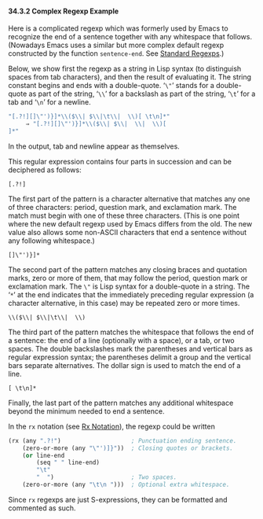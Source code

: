 

#### 34.3.2 Complex Regexp Example

Here is a complicated regexp which was formerly used by Emacs to recognize the end of a sentence together with any whitespace that follows. (Nowadays Emacs uses a similar but more complex default regexp constructed by the function `sentence-end`. See [Standard Regexps](Standard-Regexps.html).)

Below, we show first the regexp as a string in Lisp syntax (to distinguish spaces from tab characters), and then the result of evaluating it. The string constant begins and ends with a double-quote. ‘`\"`’ stands for a double-quote as part of the string, ‘`\\`’ for a backslash as part of the string, ‘`\t`’ for a tab and ‘`\n`’ for a newline.

```lisp
"[.?!][]\"')}]*\\($\\| $\\|\t\\|  \\)[ \t\n]*"
     ⇒ "[.?!][]\"')}]*\\($\\| $\\|  \\|  \\)[
]*"
```

In the output, tab and newline appear as themselves.

This regular expression contains four parts in succession and can be deciphered as follows:

`[.?!]`

The first part of the pattern is a character alternative that matches any one of three characters: period, question mark, and exclamation mark. The match must begin with one of these three characters. (This is one point where the new default regexp used by Emacs differs from the old. The new value also allows some non-ASCII characters that end a sentence without any following whitespace.)

`[]\"')}]*`

The second part of the pattern matches any closing braces and quotation marks, zero or more of them, that may follow the period, question mark or exclamation mark. The `\"` is Lisp syntax for a double-quote in a string. The ‘`*`’ at the end indicates that the immediately preceding regular expression (a character alternative, in this case) may be repeated zero or more times.

`\\($\\| $\\|\t\\|  \\)`

The third part of the pattern matches the whitespace that follows the end of a sentence: the end of a line (optionally with a space), or a tab, or two spaces. The double backslashes mark the parentheses and vertical bars as regular expression syntax; the parentheses delimit a group and the vertical bars separate alternatives. The dollar sign is used to match the end of a line.

`[ \t\n]*`

Finally, the last part of the pattern matches any additional whitespace beyond the minimum needed to end a sentence.

In the `rx` notation (see [Rx Notation](Rx-Notation.html)), the regexp could be written

```lisp
(rx (any ".?!")                    ; Punctuation ending sentence.
    (zero-or-more (any "\"')]}"))  ; Closing quotes or brackets.
    (or line-end
        (seq " " line-end)
        "\t"
        "  ")                      ; Two spaces.
    (zero-or-more (any "\t\n ")))  ; Optional extra whitespace.
```

Since `rx` regexps are just S-expressions, they can be formatted and commented as such.
